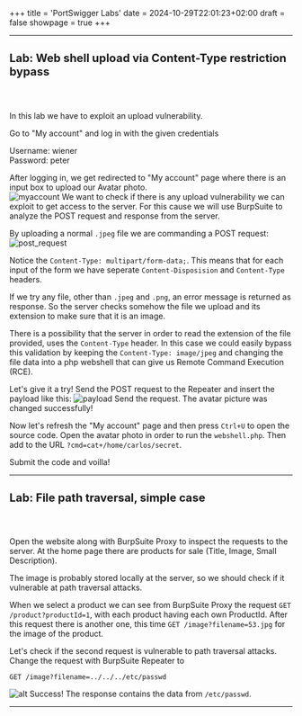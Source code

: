 +++
title = 'PortSwigger Labs'
date = 2024-10-29T22:01:23+02:00
draft = false
showpage = true
+++

___
<h4 style="font-size:20px;font-weight: bold">
    Lab: Web shell upload via Content-Type restriction bypass
</h4>
<br>

In this lab we have to exploit an upload vulnerability.

Go to "My account" and log in with the given credentials <br>

Username: wiener<br>
Password: peter

After logging in, we get redirected to "My account" page where there is an input box to upload our Avatar photo. <br>
![myaccount](lab1.png)
We want to check if there is any upload vulnerability we can exploit to get access to the server. For this cause we will use BurpSuite to analyze the POST request and response from the server.

By uploading a normal `.jpeg` file we are commanding a POST request:
![post_request](lab2.png)

Notice the `Content-Type: multipart/form-data;`. This means that for each input of the form we have seperate `Content-Disposision` and `Content-Type` headers.

If we try any file, other than `.jpeg` and `.png`, an error message is returned as response. So the server checks somehow the file we upload and its extension to make sure that it is an image.

There is a possibility that the server in order to read the extension of the file provided, uses the `Content-Type` header. In this case we could easily bypass this validation by keeping the `Content-Type: image/jpeg` and changing the file data into a php webshell that can give us Remote Command Execution (RCE).

Let's give it a try! Send the POST request to the Repeater and insert the payload like this:
![payload](lab3.png)
Send the request. The avatar picture was changed successfully!

Now let's refresh the "My account" page and then press `Ctrl+U` to open the source code. Open the avatar photo in order to run the `webshell.php`. Then add to the URL `?cmd=cat+/home/carlos/secret`.

Submit the code and voilla!

___

<h4 style="font-size:20px;font-weight: bold">
    Lab: File path traversal, simple case
</h4>
<br>

Open the website along with BurpSuite Proxy to inspect the requests to the server. At the home page there are products for sale (Title, Image, Small Description). 

The image is probably stored locally at the server, so we should check if it vulnerable at path traversal attacks.

When we select a product we can see from BurpSuite Proxy the request `GET /product?productId=1`, with each product having each own ProductId. After this request there is another one, this time `GET /image?filename=53.jpg` for the image of the product.

Let's check if the second request is vulnerable to path traversal attacks.
Change the request with BurpSuite Repeater to 
```
GET /image?filename=../../../etc/passwd
```
![alt](lab4.png)
Success! The response contains the data from `/etc/passwd`.

___
